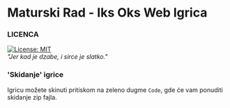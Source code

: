 # Maturski Rad - Iks Oks Web Igrica

### LICENCA
 [![License: MIT](https://img.shields.io/badge/License-MIT-yellow.svg)](https://opensource.org/licenses/MIT)\
 *"Jer kad je dzabe, i sirce je slatko."*

### 'Skidanje' igrice

Igricu možete skinuti pritiskom na zeleno dugme `Code`, gde će vam ponuditi skidanje zip fajla.

